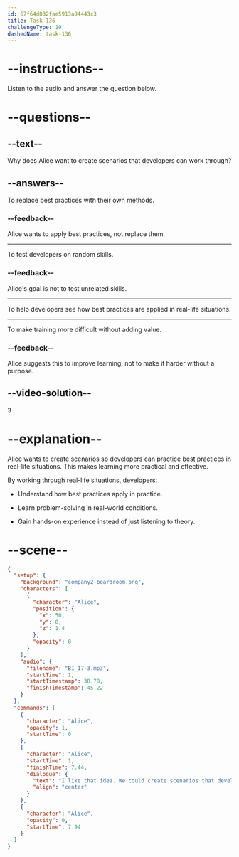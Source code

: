 ```yaml
---
id: 67f64d832fae5913a94443c3
title: Task 136
challengeType: 19
dashedName: task-136
---
```


<!-- (audio) Alice: I like that idea. We could create scenarios that developers can work through to see how best practices are applied in real-life situations. -->

# --instructions--

Listen to the audio and answer the question below.

# --questions--

## --text--

Why does Alice want to create scenarios that developers can work through?

## --answers--

To replace best practices with their own methods.

### --feedback--

Alice wants to apply best practices, not replace them.

---

To test developers on random skills.

### --feedback--

Alice's goal is not to test unrelated skills.

---

To help developers see how best practices are applied in real-life situations.

---

To make training more difficult without adding value.

### --feedback--

Alice suggests this to improve learning, not to make it harder without a purpose.

## --video-solution--

3

# --explanation--

Alice wants to create scenarios so developers can practice best practices in real-life situations. This makes learning more practical and effective.

By working through real-life situations, developers:

- Understand how best practices apply in practice.

- Learn problem-solving in real-world conditions.

- Gain hands-on experience instead of just listening to theory.

# --scene--

```json
{
  "setup": {
    "background": "company2-boardroom.png",
    "characters": [
      {
        "character": "Alice",
        "position": {
          "x": 50,
          "y": 0,
          "z": 1.4
        },
        "opacity": 0
      }
    ],
    "audio": {
      "filename": "B1_17-3.mp3",
      "startTime": 1,
      "startTimestamp": 38.78,
      "finishTimestamp": 45.22
    }
  },
  "commands": [
    {
      "character": "Alice",
      "opacity": 1,
      "startTime": 0
    },
    {
      "character": "Alice",
      "startTime": 1,
      "finishTime": 7.44,
      "dialogue": {
        "text": "I like that idea. We could create scenarios that developers can work through to see how best practices are applied in real-life situations.",
        "align": "center"
      }
    },
    {
      "character": "Alice",
      "opacity": 0,
      "startTime": 7.94
    }
  ]
}
```
